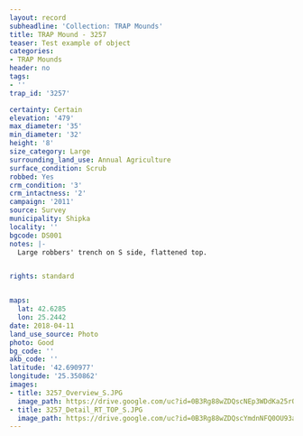 ```yaml
---
layout: record
subheadline: 'Collection: TRAP Mounds'
title: TRAP Mound - 3257
teaser: Test example of object
categories:
- TRAP Mounds
header: no
tags:
- ''
trap_id: '3257'

certainty: Certain
elevation: '479'
max_diameter: '35'
min_diameter: '32'
height: '8'
size_category: Large
surrounding_land_use: Annual Agriculture
surface_condition: Scrub
robbed: Yes
crm_condition: '3'
crm_intactness: '2'
campaign: '2011'
source: Survey
municipality: Shipka
locality: ''
bgcode: DS001
notes: |-
  Large robbers' trench on S side, flattened top.


rights: standard


maps:
  lat: 42.6285
  lon: 25.2442
date: 2018-04-11
land_use_source: Photo
photo: Good
bg_code: ''
akb_code: ''
latitude: '42.690977'
longitude: '25.350862'
images:
- title: 3257_Overview_S.JPG
  image_path: https://drive.google.com/uc?id=0B3Rg88wZDQscNEp3WDdKa25rQUE
- title: 3257_Detail_RT_TOP_S.JPG
  image_path: https://drive.google.com/uc?id=0B3Rg88wZDQscYmdnNFQ0OU93aDg
---
```

